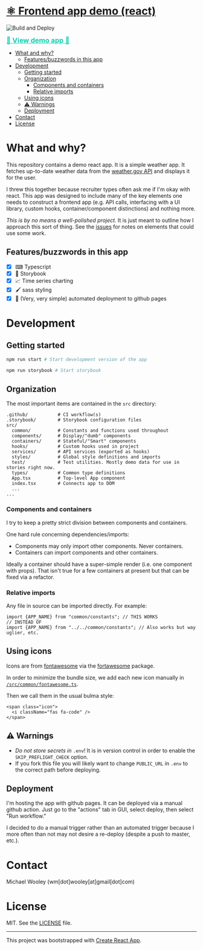 # [⚛ Frontend app demo (react)](https://michaelwooley.github.io/frontend-demo-react/) <!-- omit in toc -->

![Build and
Deploy](https://github.com/michaelwooley/frontend-demo-react/workflows/Build%20and%20Deploy/badge.svg)

<a href="https://michaelwooley.github.io/frontend-demo-react/"
target="_blank" style="font-size:18px;font-weight:bold;color:hsl(171, 100%, 41%)">👀 View demo app 👀</a>

- [What and why?](#what-and-why)
  - [Features/buzzwords in this app](#featuresbuzzwords-in-this-app)
- [Development](#development)
  - [Getting started](#getting-started)
  - [Organization](#organization)
    - [Components and containers](#components-and-containers)
    - [Relative imports](#relative-imports)
  - [Using icons](#using-icons)
  - [⚠ Warnings](#-warnings)
  - [Deployment](#deployment)
- [Contact](#contact)
- [License](#license)

# What and why?

This repository contains a demo react app. It is a simple weather app. It
fetches up-to-date weather data from the [weather.gov API](api.weather.gov) and
displays it for the user.

I threw this together because recruiter types often ask me if I'm okay with
react. This app was designed to include many of the key elements one needs to
construct a frontend app (e.g. API calls, interfacing with a UI library, custom
hooks, container/component distinctions) and nothing more.

_This is by no means a well-polished project._ It is just meant to outline how I
approach this sort of thing. See the [issues](/issues) for notes on elements
that could use some work.

## Features/buzzwords in this app

- [x] ⌨ Typescript
- [x] 📘 Storybook
- [x] 📈 Time series charting
- [x] 🖌 sass styling
- [x] 🚀 (Very, very simple) automated deployment to github pages

# Development

## Getting started

```bash
npm run start # Start development version of the app

npm run storybook # Start storybook
```

## Organization

The most important items are contained in the `src` directory:

```
.github/           # CI workflow(s)
.storybook/        # Storybook configuration files
src/
  common/          # Constants and functions used throughout
  components/      # Display/"dumb" components
  containers/      # Stateful/"Smart" components
  hooks/           # Custom hooks used in project
  services/        # API services (exported as hooks)
  styles/          # Global style definitions and imports
  test/            # Test utilities. Mostly demo data for use in stories right now.
  types/           # Common type definitions
  App.tsx          # Top-level App component
  index.tsx        # Connects app to DOM
  ...
...
```

### Components and containers

I try to keep a pretty strict division between components and containers.

One hard rule concerning dependencies/imports: 

- Components may only import other components. Never containers.
- Containers can import components and other containers.

Ideally a container should have a super-simple render (i.e. one component with props). That isn't true for
a few containers at present but that can be fixed via a refactor.

### Relative imports

Any file in source can be imported directly. For example: 

```tsx
import {APP_NAME} from "common/constants"; // THIS WORKS
// INSTEAD OF
import {APP_NAME} from "../../common/constants"; // Also works but way uglier, etc.
```

## Using icons

Icons are from [fontawesome](https://fontawesome.com/) via the
[fortawesome](https://www.npmjs.com/package/@fortawesome/react-fontawesome) package.

In order to minimize the bundle size, we add each new icon manually in
[`/src/common/fontawesome.ts`](/src/common/fontawesome.ts).

Then we call them in the usual bulma style:

```tsx
<span class="icon">
  <i className="fas fa-code" />
</span>
```

## ⚠ Warnings

- _Do not store secrets in_ `.env`! It is in version control in order to enable
  the `SKIP_PREFLIGHT_CHECK` option.
- If you fork this file you will likely want to change `PUBLIC_URL` in `.env` to
  the correct path before deploying.

## Deployment

I'm hosting the app with github pages. It can be deployed via a manual github
action. Just go to the "actions" tab in GUI, select deploy, then select "Run workflow."

I decided to do a manual trigger rather than an automated trigger because I more
often than not may not desire a re-deploy (despite a push to master, etc.).


# Contact

Michael Wooley (wm[dot]wooley[at]gmail[dot]com)

# License

MIT. See the [LICENSE](/LICENSE) file.

---

This project was bootstrapped with [Create React App](https://github.com/facebook/create-react-app).
